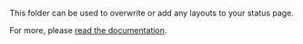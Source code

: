 This folder can be used to overwrite or add any layouts to your status page.

For more, please [read the documentation](https://github.com/cstate/cstate/wiki/Customization).
